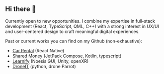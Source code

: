 ## Hi there 👋

Currently open to new opportunities.
I combine my expertise in full-stack development (React, TypeScript, QML, C++) with a strong interest in UX/UI and user-centered design to craft meaningful digital experiences.

Past or current works you can find on my Github (non-exhaustive):
- [Car Rental](https://github.com/maya-gawinowski/car-rental) (React Native)
- [Shared Money](https://github.com/maya-gawinowski/sharedexpenses-app) (JetPack Compose, Kotlin, typescript)
- [Learnify](https://gitlab.com/GuillaumeVDN/projet-learnify) (Noesis GUI, Unity, openXR)
- [DroneIT](https://github.com/maya-gawinowski/DroneIT) (python, drone Parrot)
